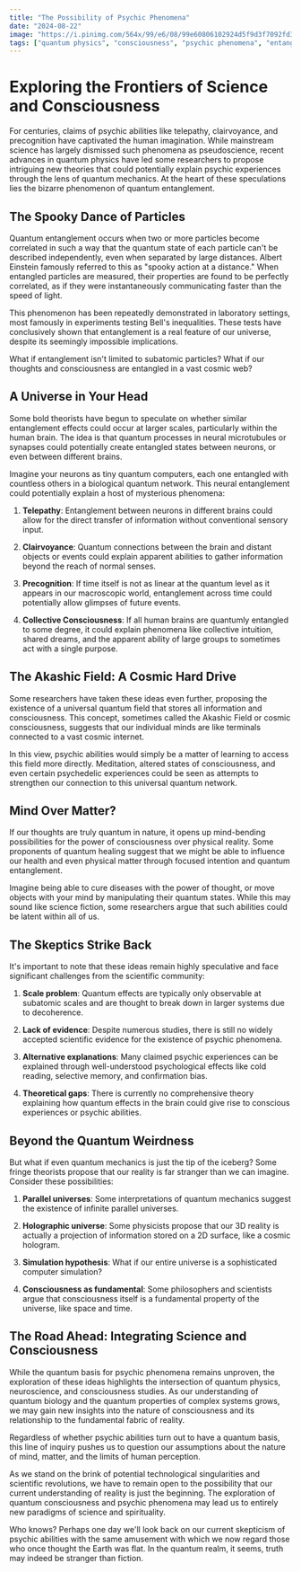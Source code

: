 ```yaml
---
title: "The Possibility of Psychic Phenomena"
date: "2024-08-22"
image: "https://i.pinimg.com/564x/99/e6/08/99e60806102924d5f9d3f7092fd39ba9.jpg"
tags: ["quantum physics", "consciousness", "psychic phenomena", "entanglement", "neuroscience", "parapsychology"]
---
```




# Exploring the Frontiers of Science and Consciousness

For centuries, claims of psychic abilities like telepathy, clairvoyance, and precognition have captivated the human imagination. While mainstream science has largely dismissed such phenomena as pseudoscience, recent advances in quantum physics have led some researchers to propose intriguing new theories that could potentially explain psychic experiences through the lens of quantum mechanics. At the heart of these speculations lies the bizarre phenomenon of quantum entanglement.

## The Spooky Dance of Particles

Quantum entanglement occurs when two or more particles become correlated in such a way that the quantum state of each particle can't be described independently, even when separated by large distances. Albert Einstein famously referred to this as "spooky action at a distance." When entangled particles are measured, their properties are found to be perfectly correlated, as if they were instantaneously communicating faster than the speed of light.

This phenomenon has been repeatedly demonstrated in laboratory settings, most famously in experiments testing Bell's inequalities. These tests have conclusively shown that entanglement is a real feature of our universe, despite its seemingly impossible implications.

<Alert type="info">
  What if entanglement isn't limited to subatomic particles? What if our thoughts and consciousness are entangled in a vast cosmic web?
</Alert>

## A Universe in Your Head

Some bold theorists have begun to speculate on whether similar entanglement effects could occur at larger scales, particularly within the human brain. The idea is that quantum processes in neural microtubules or synapses could potentially create entangled states between neurons, or even between different brains.

Imagine your neurons as tiny quantum computers, each one entangled with countless others in a biological quantum network. This neural entanglement could potentially explain a host of mysterious phenomena:

1. **Telepathy**: Entanglement between neurons in different brains could allow for the direct transfer of information without conventional sensory input.

2. **Clairvoyance**: Quantum connections between the brain and distant objects or events could explain apparent abilities to gather information beyond the reach of normal senses.

3. **Precognition**: If time itself is not as linear at the quantum level as it appears in our macroscopic world, entanglement across time could potentially allow glimpses of future events.

4. **Collective Consciousness**: If all human brains are quantumly entangled to some degree, it could explain phenomena like collective intuition, shared dreams, and the apparent ability of large groups to sometimes act with a single purpose.

## The Akashic Field: A Cosmic Hard Drive

Some researchers have taken these ideas even further, proposing the existence of a universal quantum field that stores all information and consciousness. This concept, sometimes called the Akashic Field or cosmic consciousness, suggests that our individual minds are like terminals connected to a vast cosmic internet.

<Quote author="Anonymous Researcher">
  In this view, psychic abilities would simply be a matter of learning to access this field more directly. Meditation, altered states of consciousness, and even certain psychedelic experiences could be seen as attempts to strengthen our connection to this universal quantum network.
</Quote>

## Mind Over Matter?

If our thoughts are truly quantum in nature, it opens up mind-bending possibilities for the power of consciousness over physical reality. Some proponents of quantum healing suggest that we might be able to influence our health and even physical matter through focused intention and quantum entanglement.

Imagine being able to cure diseases with the power of thought, or move objects with your mind by manipulating their quantum states. While this may sound like science fiction, some researchers argue that such abilities could be latent within all of us.
## The Skeptics Strike Back

It's important to note that these ideas remain highly speculative and face significant challenges from the scientific community:

1. **Scale problem**: Quantum effects are typically only observable at subatomic scales and are thought to break down in larger systems due to decoherence.

2. **Lack of evidence**: Despite numerous studies, there is still no widely accepted scientific evidence for the existence of psychic phenomena.

3. **Alternative explanations**: Many claimed psychic experiences can be explained through well-understood psychological effects like cold reading, selective memory, and confirmation bias.

4. **Theoretical gaps**: There is currently no comprehensive theory explaining how quantum effects in the brain could give rise to conscious experiences or psychic abilities.

## Beyond the Quantum Weirdness

But what if even quantum mechanics is just the tip of the iceberg? Some fringe theorists propose that our reality is far stranger than we can imagine. Consider these  possibilities:

1. **Parallel universes**: Some interpretations of quantum mechanics suggest the existence of infinite parallel universes.

2. **Holographic universe**: Some physicists propose that our 3D reality is actually a projection of information stored on a 2D surface, like a cosmic hologram.

3. **Simulation hypothesis**: What if our entire universe is a sophisticated computer simulation?

4. **Consciousness as fundamental**: Some philosophers and scientists argue that consciousness itself is a fundamental property of the universe, like space and time.

## The Road Ahead: Integrating Science and Consciousness

While the quantum basis for psychic phenomena remains unproven, the exploration of these ideas highlights the  intersection of quantum physics, neuroscience, and consciousness studies. As our understanding of quantum biology and the quantum properties of complex systems grows, we may gain new insights into the nature of consciousness and its relationship to the fundamental fabric of reality.

<Alert type="warning">
  Regardless of whether psychic abilities turn out to have a quantum basis, this line of inquiry pushes us to question our assumptions about the nature of mind, matter, and the limits of human perception.
</Alert>

As we stand on the brink of potential technological singularities and scientific revolutions, we have to remain open to the possibility that our current understanding of reality is just the beginning. The exploration of quantum consciousness and psychic phenomena may lead us to entirely new paradigms of science and spirituality.

Who knows? Perhaps one day we'll look back on our current skepticism of psychic abilities with the same amusement with which we now regard those who once thought the Earth was flat. In the quantum realm, it seems, truth may indeed be stranger than fiction.